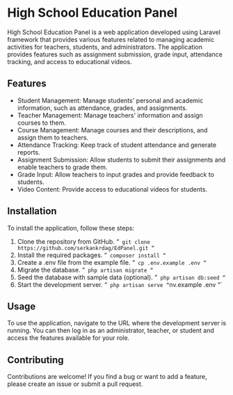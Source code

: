 # High School Education Panel

High School Education Panel is a web application developed using Laravel framework that provides various features related to managing academic activities for teachers, students, and administrators. The application provides features such as assignment submission, grade input, attendance tracking, and access to educational videos.

## Features

- Student Management: Manage students' personal and academic information, such as attendance, grades, and assignments.
- Teacher Management: Manage teachers' information and assign courses to them.
- Course Management: Manage courses and their descriptions, and assign them to teachers.
- Attendance Tracking: Keep track of student attendance and generate reports.
- Assignment Submission: Allow students to submit their assignments and enable teachers to grade them.
- Grade Input: Allow teachers to input grades and provide feedback to students.
- Video Content: Provide access to educational videos for students.


## Installation

To install the application, follow these steps:

1. Clone the repository from GitHub.
“`
git clone https://github.com/serkankrdag/EdPanel.git
“`
2. Install the required packages.
“`
composer install
“`
3. Create a .env file from the example file.
“`
cp .env.example .env
“`
4. Migrate the database.
“`
php artisan migrate
“`
5. Seed the database with sample data (optional).
“`
php artisan db:seed
“`
6. Start the development server.
“`
php artisan serve
“`nv.example .env
“`

## Usage

To use the application, navigate to the URL where the development server is running. You can then log in as an administrator, teacher, or student and access the features available for your role.

## Contributing

Contributions are welcome! If you find a bug or want to add a feature, please create an issue or submit a pull request.  
